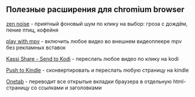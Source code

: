 ## Полезные расширения для chromium browser

[zen noise](https://chrome.google.com/webstore/detail/zen-noise/gglenjeeebfkpaocofnmbpcaafihhgpo) - приятный фоновый шум по клику на выбор: гроза с дождём, пение птиц, кофейня

[play with mpv](https://chrome.google.com/webstore/detail/play-with-mpv/hahklcmnfgffdlchjigehabfbiigleji) - включить любое видео во внешнем видеоплеере mpv без рекламных вставок 

[Kassi Share - Send to Kodi](https://chrome.google.com/webstore/detail/kassi-share-send-to-kodi/gbghegmimhjemkhpimohkdopkeahldbh) - переслать любое видео по клику на kodi 

[Push to Kindle](https://chrome.google.com/webstore/detail/push-to-kindle/pnaiinchjaonopoejhknmgjingcnaloc) - сконвертировать и переслать любую страницу на kindle

[Onetab](https://chrome.google.com/webstore/detail/onetab/chphlpgkkbolifaimnlloiipkdnihall) - переводит все открытые вкладки браузера в отдельную html-страницу со ссылками и заголовками